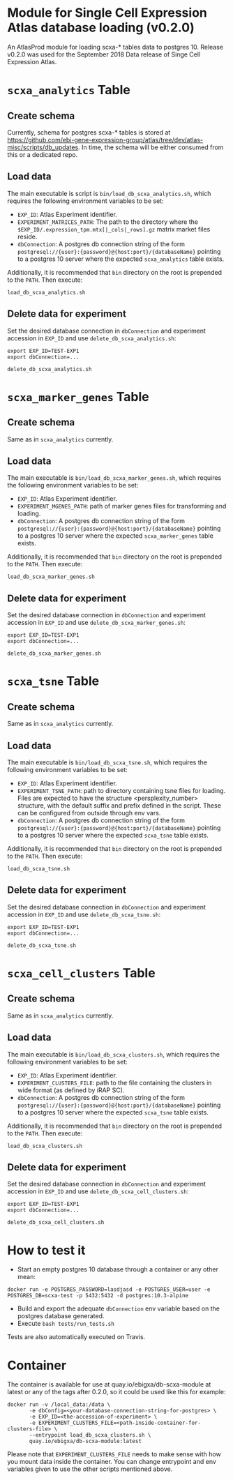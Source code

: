 # Module for Single Cell Expression Atlas database loading (v0.2.0)  

An AtlasProd module for loading scxa-* tables data to postgres 10. Release v0.2.0
was used for the September 2018 Data release of Singe Cell Expression Atlas.

# `scxa_analytics` Table

## Create schema

Currently, schema for postgres scxa-* tables is stored at https://github.com/ebi-gene-expression-group/atlas/tree/dev/atlas-misc/scripts/db_updates. In time, the schema will be either consumed
from this or a dedicated repo.

## Load data

The main executable is script is `bin/load_db_scxa_analytics.sh`, which requires the following environment variables to be set:
- `EXP_ID`: Atlas Experiment identifier.
- `EXPERIMENT_MATRICES_PATH`: The path to the directory where the `$EXP_ID/.expression_tpm.mtx[|_cols|_rows].gz` matrix market files reside.
- `dbConnection`: A postgres db connection string of the form `postgresql://{user}:{password}@{host:port}/{databaseName}` pointing to a postgres 10 server where the expected `scxa_analytics` table exists.

Additionally, it is recommended that `bin` directory on the root is prepended to the `PATH`. Then execute:

```
load_db_scxa_analytics.sh
```

## Delete data for experiment

Set the desired database connection in `dbConnection` and experiment accession in `EXP_ID` and use `delete_db_scxa_analytics.sh`:

```
export EXP_ID=TEST-EXP1
export dbConnection=...

delete_db_scxa_analytics.sh
```

# `scxa_marker_genes` Table

## Create schema

Same as in `scxa_analytics` currently.

## Load data

The main executable is `bin/load_db_scxa_marker_genes.sh`, which requires the following environment variables to be set:
- `EXP_ID`: Atlas Experiment identifier.
- `EXPERIMENT_MGENES_PATH`: path of marker genes files for transforming and loading.
- `dbConnection`: A postgres db connection string of the form `postgresql://{user}:{password}@{host:port}/{databaseName}` pointing to a postgres 10 server where the expected `scxa_marker_genes` table exists.

Additionally, it is recommended that `bin` directory on the root is prepended to the `PATH`. Then execute:

```
load_db_scxa_marker_genes.sh
```

## Delete data for experiment

Set the desired database connection in `dbConnection` and experiment accession in `EXP_ID` and use `delete_db_scxa_marker_genes.sh`:

```
export EXP_ID=TEST-EXP1
export dbConnection=...

delete_db_scxa_marker_genes.sh
```

# `scxa_tsne` Table

## Create schema

Same as in `scxa_analytics` currently.

## Load data

The main executable is `bin/load_db_scxa_tsne.sh`, which requires the following environment variables to be set:
- `EXP_ID`: Atlas Experiment identifier.
- `EXPERIMENT_TSNE_PATH`: path to directory containing tsne files for loading. Files are expected to have the structure <prefix><persplexity_number><suffix> structure, with the default suffix and prefix defined in the script. These can be configured from outside through env vars.
- `dbConnection`: A postgres db connection string of the form `postgresql://{user}:{password}@{host:port}/{databaseName}` pointing to a postgres 10 server where the expected `scxa_tsne` table exists.

Additionally, it is recommended that `bin` directory on the root is prepended to the `PATH`. Then execute:

```
load_db_scxa_tsne.sh
```

## Delete data for experiment

Set the desired database connection in `dbConnection` and experiment accession in `EXP_ID` and use `delete_db_scxa_tsne.sh`:

```
export EXP_ID=TEST-EXP1
export dbConnection=...

delete_db_scxa_tsne.sh
```

# `scxa_cell_clusters` Table

## Create schema

Same as in `scxa_analytics` currently.

## Load data

The main executable is `bin/load_db_scxa_clusters.sh`, which requires the following environment variables to be set:
- `EXP_ID`: Atlas Experiment identifier.
- `EXPERIMENT_CLUSTERS_FILE`: path to the file containing the clusters in wide format (as defined by iRAP SC).
- `dbConnection`: A postgres db connection string of the form `postgresql://{user}:{password}@{host:port}/{databaseName}` pointing to a postgres 10 server where the expected `scxa_tsne` table exists.

Additionally, it is recommended that `bin` directory on the root is prepended to the `PATH`. Then execute:

```
load_db_scxa_clusters.sh
```

## Delete data for experiment

Set the desired database connection in `dbConnection` and experiment accession in `EXP_ID` and use `delete_db_scxa_cell_clusters.sh`:

```
export EXP_ID=TEST-EXP1
export dbConnection=...

delete_db_scxa_cell_clusters.sh
```

# How to test it

- Start an empty postgres 10 database through a container or any other mean:

```
docker run -e POSTGRES_PASSWORD=lasdjasd -e POSTGRES_USER=user -e POSTGRES_DB=scxa-test -p 5432:5432 -d postgres:10.3-alpine
```

- Build and export the adequate `dbConnection` env variable based on the postgres database generated.
- Execute `bash tests/run_tests.sh`

Tests are also automatically executed on Travis.

# Container

The container is available for use at quay.io/ebigxa/db-scxa-module at latest or any of the tags after 0.2.0, so it could be used like this for example:

```
docker run -v /local_data:/data \
       -e dbConfig=<your-database-connection-string-for-postgres> \
       -e EXP_ID=<the-accession-of-experiment> \
       -e EXPERIMENT_CLUSTERS_FILE=<path-inside-container-for-clusters-file> \
       --entrypoint load_db_scxa_clusters.sh \
       quay.io/ebigxa/db-scxa-module:latest
```

Please note that `EXPERIMENT_CLUSTERS_FILE` needs to make sense with how you mount
data inside the container. You can change entrypoint and env variables given to use the other scripts mentioned above.
